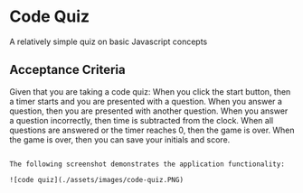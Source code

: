 # Code Quiz

A relatively simple quiz on basic Javascript concepts

## Acceptance Criteria

Given that you are taking a code quiz:
When you click the start button,
then a timer starts and you are presented with a question.
When you answer a question,
then you are presented with another question.
When you answer a question incorrectly,
then time is subtracted from the clock.
When all questions are answered or the timer reaches 0,
then the game is over.
When the game is over,
then you can save your initials and score.
```

The following screenshot demonstrates the application functionality:

![code quiz](./assets/images/code-quiz.PNG)


